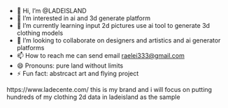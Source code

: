 - 👋 Hi, I’m @LADEISLAND
- 👀 I’m interested in ai and 3d generate platform
- 🌱 I’m currently learning input 2d pictures use ai tool to generate 3d clothing models
- 💞️ I’m looking to collaborate on designers and artistics and ai generator platforms
- 📫 How to reach me can send email raelei333@gmail.com
- 😄 Pronouns: pure land without limits
- ⚡ Fun fact: abstrcact art and flying project

<!---
LADEISLAND/LADEISLAND is a ✨ special ✨ repository because its `README.md` (this file) appears on your GitHub profile.
You can click the Preview link to take a look at your changes.
--->https://www.ladecente.com/ this is my brand and i will focus on putting hundreds of my clothing 2d data in ladeisland as the sample
